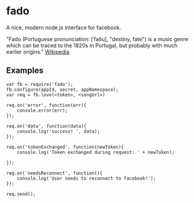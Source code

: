 # fado

A nice, modern node.js interface for facebook.

"Fado (Portuguese pronunciation: [ˈfaðu], "destiny, fate") is a music genre which can be traced to the 1820s in Portugal, but probably with much earlier origins."
[Wikipedia](http://en.wikipedia.org/wiki/Fado)

## Examples


    var fb = require('fado');
    fb.configure(appId, secret, appNamespace);
    var req = fb.love(<token>, <songUrl>)

    req.on('error', function(err){
        console.error(err);
    });

    req.on('data', function(data){
        console.log('success! ', data);
    });

    req.on('tokenExchanged', function(newToken){
        console.log('Token exchanged during request: ' + newToken);

    });

    req.on('needsReconnect', function(){
        console.log('User needs to reconnect to facebook!');
    });

    req.send();
